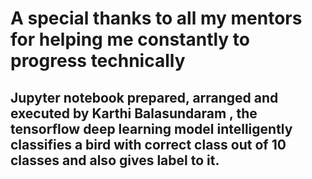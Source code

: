 # A special thanks to all my mentors for helping me constantly to progress technically

## Jupyter notebook prepared, arranged and executed by Karthi Balasundaram , the tensorflow deep learning model intelligently classifies a bird with correct class out of 10 classes and also gives label to it.
